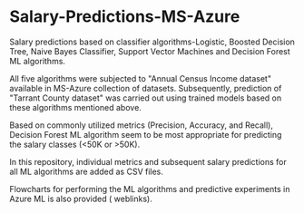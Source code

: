 # Salary-Predictions-MS-Azure
Salary predictions based on classifier algorithms-Logistic, Boosted Decision Tree, Naive Bayes Classifier, Support Vector Machines and Decision Forest ML algorithms. 

All five algorithms were subjected to "Annual Census Income dataset" available in MS-Azure collection of datasets. Subsequently, prediction of  "Tarrant County dataset" was carried out using trained models based on these algorithms mentioned above. 

Based on commonly utilized metrics (Precision, Accuracy, and Recall), Decision Forest ML algorithm seem to be most appropriate for predicting the salary classes (<50K or >50K). 

In this repository, individual metrics and subsequent salary predictions for all ML algorithms are added as CSV files. 

Flowcharts for performing the ML algorithms and predictive experiments in Azure ML is also provided ( weblinks). 
